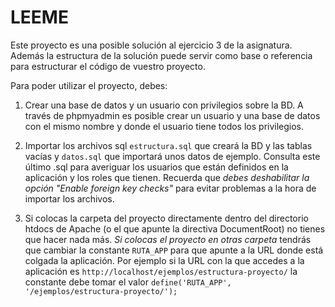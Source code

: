 # LEEME #

Este proyecto es una posible solución al ejercicio 3 de la asignatura. Además la estructura de la solución puede servir
como base o referencia para estructurar el código de vuestro proyecto.

Para poder utilizar el proyecto, debes:

1. Crear una base de datos y un usuario con privilegios sobre la BD. A través de phpmyadmin es posible crear un usuario
y una base de datos con el mismo nombre y donde el usuario tiene todos los privilegios.

2. Importar los archivos sql ```estructura.sql``` que creará la BD y las tablas
vacías y ```datos.sql``` que importará unos datos de ejemplo. Consulta este último .sql para averiguar los usuarios que
están definidos en la aplicación y los roles que tienen. Recuerda que *debes deshabilitar la opción "Enable foreign key
checks"* para evitar problemas a la hora de importar los archivos.

3. Si colocas la carpeta del proyecto directamente dentro del directorio htdocs de Apache (o el que apunte la directiva
DocumentRoot) no tienes que hacer nada más. *Si colocas el proyecto en otras carpeta* tendrás que cambiar la constante
```RUTA_APP``` para que apunte a la URL donde está colgada la aplicación. Por ejemplo si la URL con la que accedes a la
aplicación es ```http://localhost/ejemplos/estructura-proyecto/``` la constante debe tomar el valor
```define('RUTA_APP', '/ejemplos/estructura-proyecto/');```